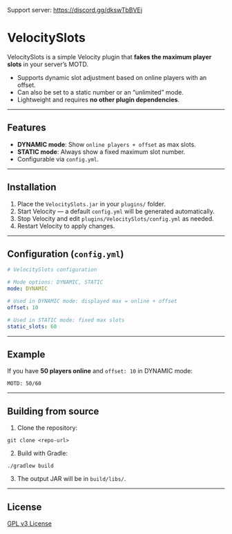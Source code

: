 Support server: https://discord.gg/dkswTbBVEj

# VelocitySlots

VelocitySlots is a simple Velocity plugin that **fakes the maximum player slots** in your server’s MOTD.

* Supports dynamic slot adjustment based on online players with an offset.
* Can also be set to a static number or an “unlimited” mode.
* Lightweight and requires **no other plugin dependencies**.

---

## Features

* **DYNAMIC mode**: Show `online players + offset` as max slots.
* **STATIC mode**: Always show a fixed maximum slot number.
* Configurable via `config.yml`.

---

## Installation

1. Place the `VelocitySlots.jar` in your `plugins/` folder.
2. Start Velocity — a default `config.yml` will be generated automatically.
3. Stop Velocity and edit `plugins/VelocitySlots/config.yml` as needed.
4. Restart Velocity to apply changes.

---

## Configuration (`config.yml`)

```yaml
# VelocitySlots configuration

# Mode options: DYNAMIC, STATIC
mode: DYNAMIC

# Used in DYNAMIC mode: displayed max = online + offset
offset: 10

# Used in STATIC mode: fixed max slots
static_slots: 60
```

---

## Example

If you have **50 players online** and `offset: 10` in DYNAMIC mode:

```
MOTD: 50/60
```

---

## Building from source

1. Clone the repository:

```
git clone <repo-url>
```

2. Build with Gradle:

```
./gradlew build
```

3. The output JAR will be in `build/libs/`.

---

## License

[GPL v3 License](LICENSE)